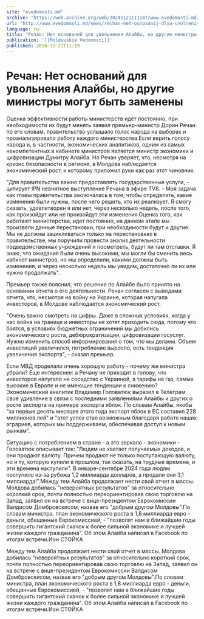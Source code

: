 ```yaml
---
site: "evedomosti.md"
archive: "https://web.archive.org/web/20241121111147/www.evedomosti.md/news/rechan-net-osnovanij-dlya-uvolneniya-alajby-no-drugie-minist"
url: "http://www.evedomosti.md/news/rechan-net-osnovanij-dlya-uvolneniya-alajby-no-drugie-minist"
language: ru
title: "Речан: Нет оснований для увольнения Алайбы, но другие министры могут быть заменены"
publication: '[[Moldavskie Vedomosti]]'
published: 2024-11-21T11:19
---
```


# Речан: Нет оснований для увольнения Алайбы, но другие министры могут быть заменены

Оценка эффективности работы министерств идет постоянно, при необходимости их будут менять заявил премьер-министр Дорин Речан: по его словам, правительство услышало голос народа на выборах и проанализировало работу каждого министерства.Если верить голосу народа и, в частности, экономических аналитиков, одним из самых некомпетентных в кабинете министров является министр экономики и цифровизации Думитру Алайба. Но Речан уверяет, что, несмотря на кризис безопасности в регионе, в Молдова наблюдается экономический рост, к которому приложил руки как раз этот чиновник.

"Для правительства важно предоставлять государственные услуги, - цитирует IPN невнятное выступление Речана в эфире TV8. - Моя задача как главы правительства заключалась в том, чтобы определить, какие изменения были нужны, после чего решить, кто их реализует. Я смогу сказать, удовлетворен я или нет, через несколько недель, после того, как произойдут или не произойдут эти изменения.Оценка того, как работают министерства, идет постоянно, на данном этапе мы произвели данные перестановки, при необходимости будут и другие. Мы не должны зацикливаться только на перестановках в правительстве, мы поручили провести анализ деятельности подведомственных учреждений и посмотреть, будут ли там отставки. Я знаю, что ожидания были очень высокими, мы могли бы сменить весь кабинет министров, но мы определили, какими должны быть изменения, и через несколько недель мы увидим, достаточно ли их или нужно продолжать".

Премьер также пояснил, что решение по Алайбе было принято на основании отчета о его деятельности. Речан согласен с выводами отчета, что, несмотря на войну на Украине, которая напугала инвесторов, в Молдове наблюдается экономический рост.

"Очень важно смотреть на цифры. Даже в сложных условиях, когда у нас война на границе и инвесторы не хотят приходить сюда, потому что боятся, в условиях бюджетных ограничений мы добились экономического роста, дебюрократизации, цифровизации госуслуг. Нужно изменить способ информирования о том, что мы делаем. Объем инвестиций увеличился, потребление выросло, есть тенденция увеличения экспорта", - сказал премьер.

Если МВД проделало очень хорошую работу - почему же министра убрали? Еще интереснее: а Речану не приходит в голову, что инвесторов напугало не соседство с Украиной, а тарифы на газ, самые высокие в Европе и не имеющие тенденции к снижению?Экономический аналитик Владимир Головатюк выразил в Телеграм свое удивление в связи с последними заявлениями Алайбы и других о росте экспорта на примере экспорта яблок. По словам Алайбы, якобы "за первые десять месяцев этого года экспорт яблок в ЕС составил 228 миллионов лей" и "этот успех стал возможным благодаря работе наших аграриев, которых мы поддерживаем, обеспечивая доступ к новым рынкам".

Ситуацию с потреблением в стране - а это зеркало - экономики - Головатюк описывает так: "Людям не хватает получаемых доходов, и они продают валюту. Причем продают не только поступающую валюту, но и ту, которую купили в прошлом, так сказать, на трудные времена, и эти времена наступили". В январе-сентябре 2024 года людям поступило из-за рубежа 1,2 миллиарда долларов, а продали они 3,1 миллиарда!".Между тем Алайба продолжает нести свой отчет в массы. Молдова добилась "невероятных результатов" за относительно короткий срок, почти полностью переориентировав свою торговлю на Запад, заявил он на встрече с вице-президентом Еврокомиссии Валдисом Домбровскисом, назвав его "добрым другом Молдовы".По словам министра, план экономического роста в 1,8 миллиарда евро - деньги, обещанные Еврокомиссией, - "позволят нам в ближайшие годы совершить гигантский скачок к более сильной экономике и лучшей жизни каждого гражданина". Об этом Алайба написал в Facebook по итогам встречи.Ион СТОЙКА

Между тем Алайба продолжает нести свой отчет в массы. Молдова добилась "невероятных результатов" за относительно короткий срок, почти полностью переориентировав свою торговлю на Запад, заявил он на встрече с вице-президентом Еврокомиссии Валдисом Домбровскисом, назвав его "добрым другом Молдовы".По словам министра, план экономического роста в 1,8 миллиарда евро - деньги, обещанные Еврокомиссией, - "позволят нам в ближайшие годы совершить гигантский скачок к более сильной экономике и лучшей жизни каждого гражданина". Об этом Алайба написал в Facebook по итогам встречи.Ион СТОЙКА